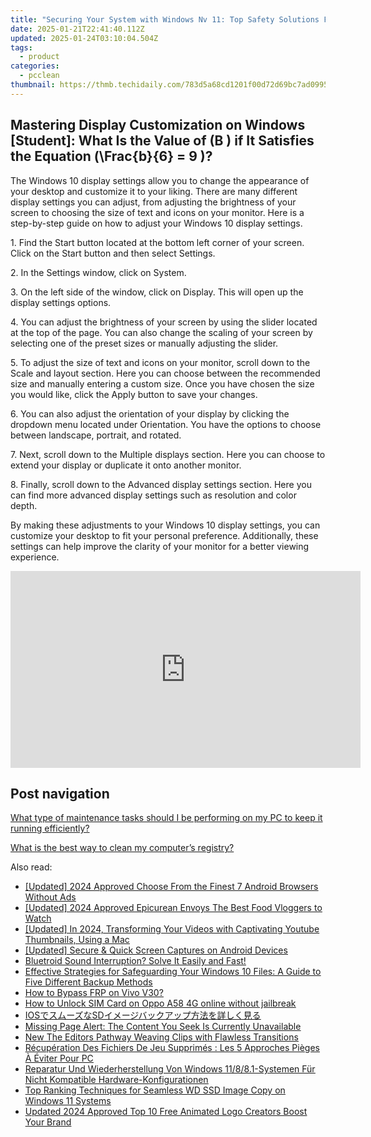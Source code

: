 ```yaml
---
title: "Securing Your System with Windows Nv 11: Top Safety Solutions From YL Computing's Perspective"
date: 2025-01-21T22:41:40.112Z
updated: 2025-01-24T03:10:04.504Z
tags:
  - product
categories:
  - pcclean
thumbnail: https://thmb.techidaily.com/783d5a68cd1201f00d72d69bc7ad0995ab16e6e244585454342ca9de98074a9b.jpg
---
```


## Mastering Display Customization on Windows [Student]: What Is the Value of \(B \) if It Satisfies the Equation \(\Frac{b}{6} = 9 \)?

The Windows 10 display settings allow you to change the appearance of your desktop and customize it to your liking. There are many different display settings you can adjust, from adjusting the brightness of your screen to choosing the size of text and icons on your monitor. Here is a step-by-step guide on how to adjust your Windows 10 display settings. 

1\. Find the Start button located at the bottom left corner of your screen. Click on the Start button and then select Settings.

2\. In the Settings window, click on System.

3\. On the left side of the window, click on Display. This will open up the display settings options. 

4\. You can adjust the brightness of your screen by using the slider located at the top of the page. You can also change the scaling of your screen by selecting one of the preset sizes or manually adjusting the slider.

5\. To adjust the size of text and icons on your monitor, scroll down to the Scale and layout section. Here you can choose between the recommended size and manually entering a custom size. Once you have chosen the size you would like, click the Apply button to save your changes.

6\. You can also adjust the orientation of your display by clicking the dropdown menu located under Orientation. You have the options to choose between landscape, portrait, and rotated.

7\. Next, scroll down to the Multiple displays section. Here you can choose to extend your display or duplicate it onto another monitor.

8\. Finally, scroll down to the Advanced display settings section. Here you can find more advanced display settings such as resolution and color depth. 

By making these adjustments to your Windows 10 display settings, you can customize your desktop to fit your personal preference. Additionally, these settings can help improve the clarity of your monitor for a better viewing experience.

<!-- affiliate ads begin -->
<iframe width="560" height="315" src="https://www.youtube.com/embed/H2cXnI9oOvM?si=3nz2sBB124ln-83T" title="YouTube video player" frameborder="0" allow="accelerometer; autoplay; clipboard-write; encrypted-media; gyroscope; picture-in-picture; web-share" referrerpolicy="strict-origin-when-cross-origin" allowfullscreen></iframe>
<!-- affiliate ads end -->

## Post navigation

[What type of maintenance tasks should I be performing on my PC to keep it running efficiently?](https://tools.techidaily.com/pcclean/products/)

[What is the best way to clean my computer’s registry?](https://tools.techidaily.com/pcclean/products/)

<ins class="adsbygoogle"
     style="display:block"
     data-ad-format="autorelaxed"
     data-ad-client="ca-pub-7571918770474297"
     data-ad-slot="1223367746"></ins>

<ins class="adsbygoogle"
     style="display:block"
     data-ad-client="ca-pub-7571918770474297"
     data-ad-slot="8358498916"
     data-ad-format="auto"
     data-full-width-responsive="true"></ins>

<span class="atpl-alsoreadstyle">Also read:</span>
<div><ul>
<li><a href="https://youtube-tips.techidaily.com/ed-2024-approved-choose-from-the-finest-7-android-browsers-without-ads/"><u>[Updated] 2024 Approved Choose From the Finest 7 Android Browsers Without Ads</u></a></li>
<li><a href="https://youtube-webster.techidaily.com/ed-2024-approved-epicurean-envoys-the-best-food-vloggers-to-watch/"><u>[Updated] 2024 Approved Epicurean Envoys The Best Food Vloggers to Watch</u></a></li>
<li><a href="https://youtube-web.techidaily.com/ed-in-2024-transforming-your-videos-with-captivating-youtube-thumbnails-using-a-mac/"><u>[Updated] In 2024, Transforming Your Videos with Captivating Youtube Thumbnails, Using a Mac</u></a></li>
<li><a href="https://screen-activity-recording.techidaily.com/updated-secure-and-quick-screen-captures-on-android-devices/"><u>[Updated] Secure & Quick Screen Captures on Android Devices</u></a></li>
<li><a href="https://sound-issues.techidaily.com/bluetroid-sound-interruption-solve-it-easily-and-fast/"><u>Bluetroid Sound Interruption? Solve It Easily and Fast!</u></a></li>
<li><a href="https://discover-able.techidaily.com/effective-strategies-for-safeguarding-your-windows-10-files-a-guide-to-five-different-backup-methods/"><u>Effective Strategies for Safeguarding Your Windows 10 Files: A Guide to Five Different Backup Methods</u></a></li>
<li><a href="https://bypass-frp.techidaily.com/how-to-bypass-frp-on-vivo-v30-by-drfone-android/"><u>How to Bypass FRP on Vivo V30?</u></a></li>
<li><a href="https://sim-unlock.techidaily.com/how-to-unlock-sim-card-on-oppo-a58-4g-online-without-jailbreak-by-drfone-android/"><u>How to Unlock SIM Card on Oppo A58 4G online without jailbreak</u></a></li>
<li><a href="https://discover-able.techidaily.com/iossd/"><u>IOSでスムーズなSDイメージバックアップ方法を詳しく見る</u></a></li>
<li><a href="https://discover-able.techidaily.com/missing-page-alert-the-content-you-seek-is-currently-unavailable/"><u>Missing Page Alert: The Content You Seek Is Currently Unavailable</u></a></li>
<li><a href="https://audio-editing.techidaily.com/new-the-editors-pathway-weaving-clips-with-flawless-transitions/"><u>New The Editors Pathway Weaving Clips with Flawless Transitions</u></a></li>
<li><a href="https://discover-able.techidaily.com/recuperation-des-fichiers-de-jeu-supprimes-les-5-approches-pieges-a-eviter-pour-pc/"><u>Récupération Des Fichiers De Jeu Supprimés : Les 5 Approches Pièges À Éviter Pour PC</u></a></li>
<li><a href="https://discover-able.techidaily.com/reparatur-und-wiederherstellung-von-windows-11881-systemen-fur-nicht-kompatible-hardware-konfigurationen/"><u>Reparatur Und Wiederherstellung Von Windows 11/8/8.1-Systemen Für Nicht Kompatible Hardware-Konfigurationen</u></a></li>
<li><a href="https://discover-able.techidaily.com/top-ranking-techniques-for-seamless-wd-ssd-image-copy-on-windows-11-systems/"><u>Top Ranking Techniques for Seamless WD SSD Image Copy on Windows 11 Systems</u></a></li>
<li><a href="https://smart-video-creator.techidaily.com/updated-2024-approved-top-10-free-animated-logo-creators-boost-your-brand/"><u>Updated 2024 Approved Top 10 Free Animated Logo Creators Boost Your Brand</u></a></li>
</ul></div>

